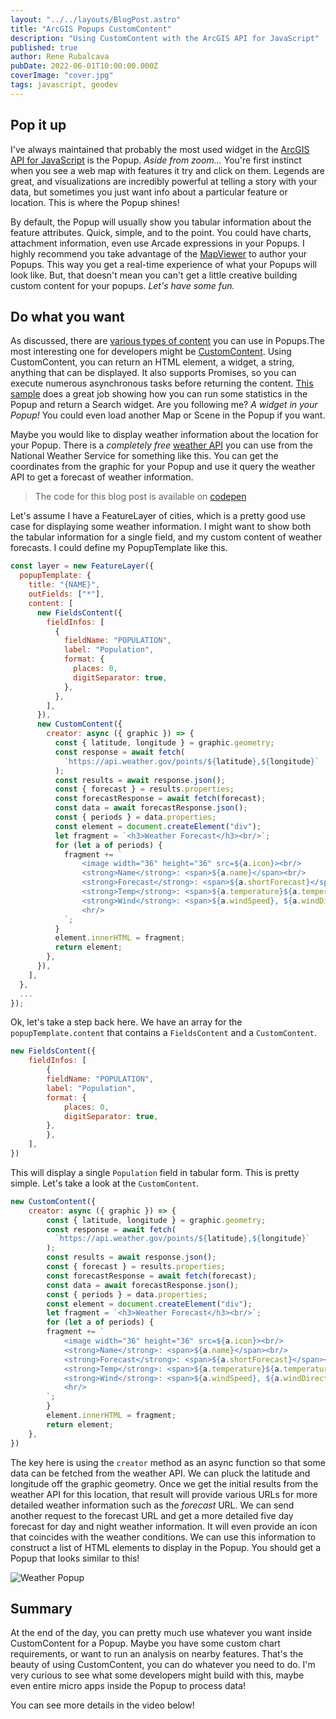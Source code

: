 ```yaml
---
layout: "../../layouts/BlogPost.astro"
title: "ArcGIS Popups CustomContent"
description: "Using CustomContent with the ArcGIS API for JavaScript"
published: true
author: Rene Rubalcava
pubDate: 2022-06-01T10:00:00.000Z
coverImage: "cover.jpg"
tags: javascript, geodev
---
```


## Pop it up

I've always maintained that probably the most used widget in the [ArcGIS API for JavaScript](https://developers.arcgis.com/javascript/latest/) is the Popup. _Aside from zoom..._ You're first instinct when you see a web map with features it try and click on them. Legends are great, and visualizations are incredibly powerful at telling a story with your data, but sometimes you just want info about a particular feature or location. This is where the Popup shines!

By default, the Popup will usually show you tabular information about the feature attributes. Quick, simple, and to the point. You could have charts, attachment information, even use Arcade expressions in your Popups. I highly recommend you take advantage of the [MapViewer](https://doc.arcgis.com/en/arcgis-online/create-maps/configure-pop-ups-mv.htm) to author your Popups. This way you get a real-time experience of what your Popups will look like. But, that doesn't mean you can't get a little creative building custom content for your popups. _Let's have some fun._

## Do what you want

As discussed, there are [various types of content](https://developers.arcgis.com/javascript/latest/api-reference/esri-popup-content-Content.html) you can use in Popups.The most interesting one for developers might be [CustomContent](https://developers.arcgis.com/javascript/latest/api-reference/esri-popup-content-CustomContent.html). Using CustomContent, you can return an HTML element, a widget, a string, anything that can be displayed. It also supports Promises, so you can execute numerous asynchronous tasks before returning the content. [This sample](https://developers.arcgis.com/javascript/latest/sample-code/popup-customcontent/) does a great job showing how you can run some statistics in the Popup and return a Search widget. Are you following me? _A widget in your Popup!_ You could even load another Map or Scene in the Popup if you want.

Maybe you would like to display weather information about the location for your Popup. There is a _completely free_ [weather API](https://www.weather.gov/documentation/services-web-api) you can use from the National Weather Service for something like this. You can get the coordinates from the graphic for your Popup and use it query the weather API to get a forecast of weather information.

> The code for this blog post is available on [codepen](https://codepen.io/odoe/pen/zYREygo?editors=1010)

Let's assume I have a FeatureLayer of cities, which is a pretty good use case for displaying some weather information. I might want to show both the tabular information for a single field, and my custom content of weather forecasts. I could define my PopupTemplate like this.

```js
const layer = new FeatureLayer({
  popupTemplate: {
    title: "{NAME}",
    outFields: ["*"],
    content: [
      new FieldsContent({
        fieldInfos: [
          {
            fieldName: "POPULATION",
            label: "Population",
            format: {
              places: 0,
              digitSeparator: true,
            },
          },
        ],
      }),
      new CustomContent({
        creator: async ({ graphic }) => {
          const { latitude, longitude } = graphic.geometry;
          const response = await fetch(
            `https://api.weather.gov/points/${latitude},${longitude}`
          );
          const results = await response.json();
          const { forecast } = results.properties;
          const forecastResponse = await fetch(forecast);
          const data = await forecastResponse.json();
          const { periods } = data.properties;
          const element = document.createElement("div");
          let fragment = `<h3>Weather Forecast</h3><br/>`;
          for (let a of periods) {
            fragment += `
                <image width="36" height="36" src=${a.icon}><br/>
                <strong>Name</strong>: <span>${a.name}</span><br/>
                <strong>Forecast</strong>: <span>${a.shortForecast}</span><br/>
                <strong>Temp</strong>: <span>${a.temperature}${a.temperatureUnit}</span><br/>
                <strong>Wind</strong>: <span>${a.windSpeed}, ${a.windDirection}</span><br/>
                <hr/>
            `;
          }
          element.innerHTML = fragment;
          return element;
        },
      }),
    ],
  },
  ...
});
```

Ok, let's take a step back here. We have an array for the `popupTemplate.content` that contains a `FieldsContent` and a `CustomContent`.

```js
new FieldsContent({
    fieldInfos: [
        {
        fieldName: "POPULATION",
        label: "Population",
        format: {
            places: 0,
            digitSeparator: true,
        },
        },
    ],
})
```

This will display a single `Population` field in tabular form. This is pretty simple. Let's take a look at the `CustomContent`.

```js
new CustomContent({
    creator: async ({ graphic }) => {
        const { latitude, longitude } = graphic.geometry;
        const response = await fetch(
          `https://api.weather.gov/points/${latitude},${longitude}`
        );
        const results = await response.json();
        const { forecast } = results.properties;
        const forecastResponse = await fetch(forecast);
        const data = await forecastResponse.json();
        const { periods } = data.properties;
        const element = document.createElement("div");
        let fragment = `<h3>Weather Forecast</h3><br/>`;
        for (let a of periods) {
        fragment += `
            <image width="36" height="36" src=${a.icon}><br/>
            <strong>Name</strong>: <span>${a.name}</span><br/>
            <strong>Forecast</strong>: <span>${a.shortForecast}</span><br/>
            <strong>Temp</strong>: <span>${a.temperature}${a.temperatureUnit}</span><br/>
            <strong>Wind</strong>: <span>${a.windSpeed}, ${a.windDirection}</span><br/>
            <hr/>
        `;
        }
        element.innerHTML = fragment;
        return element;
    },
})
```

The key here is using the `creator` method as an async function so that some data can be fetched from the weather API. We can pluck the latitude and longitude off the graphic geometry. Once we get the initial results from the weather API for this location, that result will provide various URLs for more detailed weather information such as the _forecast_ URL. We can send another request to the forecast URL and get a more detailed five day forecast for day and night weather information. It will even provide an icon that coincides with the weather conditions. We can use this information to construct a list of HTML elements to display in the Popup. You should get a Popup that looks similar to this!

![Weather Popup](images/weather-popup.png)

## Summary

At the end of the day, you can pretty much use whatever you want inside CustomContent for a Popup. Maybe you have some custom chart requirements, or want to run an analysis on nearby features. That's the beauty of using CustomContent, you can do whatever you need to do. I'm very curious to see what some developers might build with this, maybe even entire micro apps inside the Popup to process data!

You can see more details in the video below!

<lite-youtube videoid="I2XMRxoWcZA"></lite-youtube>

